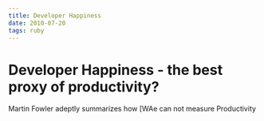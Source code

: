 ```yaml
---
title: Developer Happiness
date: 2010-07-20
tags: ruby
---
```

# Developer Happiness - the best proxy of productivity?

Martin Fowler adeptly summarizes how [WAe can not measure Productivity

